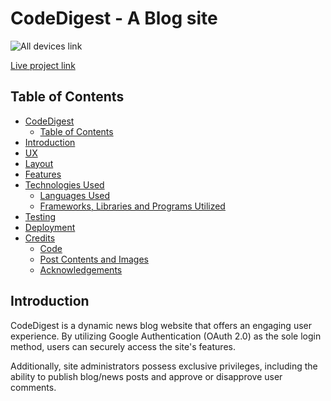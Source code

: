 # CodeDigest - A Blog site

![All devices link]()

[Live project link](https://jaynat-code-digest-4e5b4824cbda.herokuapp.com/)

## Table of Contents

- [CodeDigest](#code-digest---a-blog-site)
  - [Table of Contents](#table-of-contents)
- [Introduction](#introduction)
- [UX](#ux)
- [Layout](#layout)
- [Features](#features)
- [Technologies Used](#technologies-used)
    - [Languages Used](#languages-used)
    - [Frameworks, Libraries and Programs Utilized](#frameworks-libraries-and-programs-utilized)
- [Testing](#testing)
- [Deployment](#deployment)
- [Credits](#credits)
    - [Code](#code)
    - [Post Contents and Images](#post-contents-and-images)
    - [Acknowledgements](#acknowledgements)

## Introduction

CodeDigest is a dynamic news blog website that offers an engaging user experience. By utilizing Google Authentication (OAuth 2.0) as the sole login method, users can securely access the site's features.

Additionally, site administrators possess exclusive privileges, including the ability to publish blog/news posts and approve or disapprove user comments.
